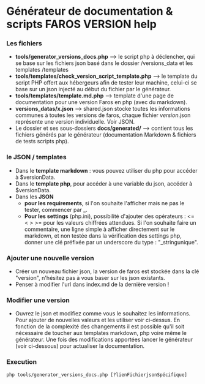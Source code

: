 # Générateur de documentation & scripts FAROS VERSION help

### Les fichiers
* **tools/generator_versions_docs.php** --> le script php à déclencher, qui se base sur les fichiers json basé dans le dossier /versions_data et les templates /templates
* **tools/templates/check_version_script_template.php** --> le template du script PHP offert aux hébergeurs afin de tester leur machine, celui-ci se base sur un json injecté au début du fichier par le générateur.
* **tools/templates/template.md.php** --> template d'une page de documentation pour une version Faros en php (avec du markdown).
* **versions_datas/x.json** --> shared.json stocke toutes les informations communes à toutes les versions de faros, chaque fichier *version*.json représente une version individuelle. Voir JSON.
* Le dossier et ses sous-dossiers **docs/generated/** --> contient tous les fichiers générés par le générateur (documentation Markdown & fichiers de tests scripts php).

### le JSON / templates
* Dans le **template markdown** : vous pouvez utiliser du php pour accéder à $versionData.
* Dans le **template php**, pour accéder à une variable du json, accéder à $versionData.
* Dans les **JSON**
    * **pour les requirements**, si l'on souhaite l'afficher mais ne pas le tester, commencer par _.
    * **Pour les settings** (php.ini), possibilité d'ajouter des opérateurs : <= < > >= pour les valeurs chiffrées attendues. Si l'on souhaite faire un commentaire, une ligne simple à afficher directement sur le markdown, et non testée dans la vérification des settings php, donner une clé préfixée par un underscore du type : "_stringunique".

### Ajouter une nouvelle version
* Créer un nouveau fichier json, la version de faros est stockée dans la clé "version", n'hésitez pas à vous baser sur les json existants.
* Penser à modifier l'url dans index.md de la dernière version !
### Modifier une version
* Ouvrez le json et modifiez comme vous le souhaitez les informations. Pour ajouter de nouvelles valeurs et les utiliser voir ci-dessus. En fonction de la complexité des changements il est possible qu'il soit nécessaire de toucher aux templates markdown, php voire même le générateur. Une fois des modifications apportées lancer le générateur (voir ci-dessous) pour actualiser la documentation.


### Execution
```shell
php tools/generator_versions_docs.php [?lienFichierjsonSpécifique]
```
